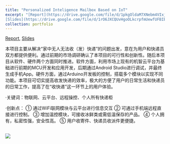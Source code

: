```yaml
---
title: "Personalized Inteligence Mailbox Based on IoT"
excerpt: "[Report](https://drive.google.com/file/d/1pkgOldaM7XNebm4VIxjci6i5ItowCfR8/view?usp=sharing),
[Slides](https://drive.google.com/file/d/1rO6JXCQUvHgoOLkcrpfmUewfUFBIEI4H/view?usp=sharing) <br/> A Personalized Inteligence Mailbox employing IoT techniques with Android app controlling through cloud communication."
collection: portfolio
---
```


[Report](https://drive.google.com/file/d/1pkgOldaM7XNebm4VIxjci6i5ItowCfR8/view?usp=sharing),
[Slides](https://drive.google.com/file/d/1rO6JXCQUvHgoOLkcrpfmUewfUFBIEI4H/view?usp=sharing)

本项目主要从解决“家中无人无法收（发）快递”的问题出发，意在为用户和快递员双方都提供便利。通过前期的市场调研确认了本项目的可行性和创新性。随后本项目从软件、硬件两个方面同时推进。软件方面，利用市场上现有的机智云平台为基础进行前期的MCU开发和应用开发，后期通过Android Studio进行调试，并最终生成手机App。硬件方面，通过Arduino开发板的控制，搭载多个模块以实现不同功能。本项目可切实提高收发快递的效率，极大的方便了用户的日常生活和快递员的日常工作，提高了在“收快递”这一环节上的用户体验。

·关键词：物联网、云平台、远程操控、个人所有快递柜

·创新点：
①	通过WiFi联网模块与云平台进行信息交互
②	可通过手机端远程直接进行控制。
③	增加温控模块，可接收冰鲜类或需低温保存的产品。
④	个人拥有，私密性强，安全性高。
⑤	用户收寄件、快递员收派件更便捷。

<br/>
<img src='https://drive.google.com/uc?id=1D4hmuVvfsotNzvcr9M9ciW131ndst0du'>


